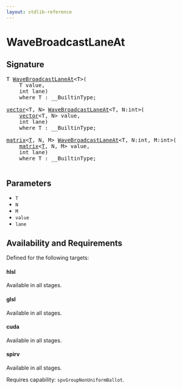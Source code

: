 ```yaml
---
layout: stdlib-reference
---
```


# WaveBroadcastLaneAt

## Signature 

<pre>
T <a href="/stdlib-reference/global-decls/WaveBroadcastLaneAt">WaveBroadcastLaneAt</a>&lt;T&gt;(
    T <span class='code_param'>value</span>,
    <span class="code_keyword">int</span> <span class='code_param'>lane</span>)
    <span class='code_keyword'>where</span> T : __BuiltinType;

<a href="/stdlib-reference/types/vector/index" class="code_type">vector</a>&lt;T, N&gt; <a href="/stdlib-reference/global-decls/WaveBroadcastLaneAt">WaveBroadcastLaneAt</a>&lt;T, N:<span class="code_keyword">int</span>&gt;(
    <a href="/stdlib-reference/types/vector/index" class="code_type">vector</a>&lt;T, N&gt; <span class='code_param'>value</span>,
    <span class="code_keyword">int</span> <span class='code_param'>lane</span>)
    <span class='code_keyword'>where</span> T : __BuiltinType;

<a href="/stdlib-reference/types/matrix/index" class="code_type">matrix</a>&lt;<a href="/stdlib-reference/types/matrix/T">T</a>, N, M&gt; <a href="/stdlib-reference/global-decls/WaveBroadcastLaneAt">WaveBroadcastLaneAt</a>&lt;T, N:<span class="code_keyword">int</span>, M:<span class="code_keyword">int</span>&gt;(
    <a href="/stdlib-reference/types/matrix/index" class="code_type">matrix</a>&lt;<a href="/stdlib-reference/types/matrix/T">T</a>, N, M&gt; <span class='code_param'>value</span>,
    <span class="code_keyword">int</span> <span class='code_param'>lane</span>)
    <span class='code_keyword'>where</span> T : __BuiltinType;

</pre>

## Parameters

* `T`
* `N`
* `M`
* `value`
* `lane`

## Availability and Requirements

Defined for the following targets:

#### hlsl
Available in all stages.

#### glsl
Available in all stages.

#### cuda
Available in all stages.

#### spirv
Available in all stages.

Requires capability: `spvGroupNonUniformBallot`.


